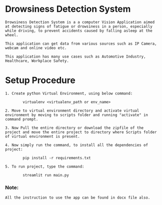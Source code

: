 # Drowsiness Detection System

    Drowsiness Detection System is a a computer Vision Application aimed at detecting signs of fatigue or drowsiness in a person, especially while driving, to prevent accidents caused by falling asleep at the wheel.

    This application can get data from various sources such as IP Camera, webcam and online video etc.

    This application has many use cases such as Automotive Industry, Healthcare, Workplace Safety.


# Setup Procedure

    1. Create python Virtual Environment, using below command:

            virtualenv <virtualenv_path or env_name>

    2. Move to virtual environment directory and activate virtual environment by moving to scripts folder and running "activate" in command prompt.

    3. Now Pull the entire directory or download the zipfile of the project and move the entire project to directory where Scripts folder of virtual environment is present.

    4. Now simply run the command, to install all the dependencies of project:

            pip install -r requirements.txt

    5. To run project, type the command:

            streamlit run main.py
    

### Note:
    All the instruction to use the app can be found in docx file also.